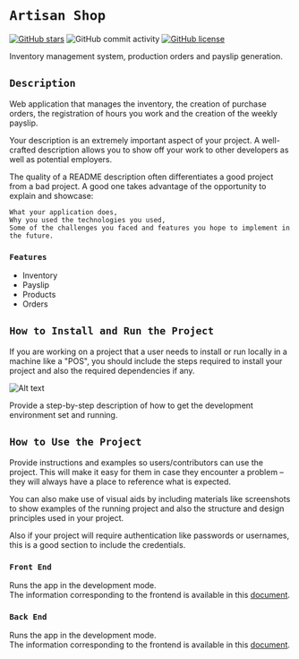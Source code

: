 # `Artisan Shop`

[![GitHub stars](https://img.shields.io/github/stars/andresjpulido/shop)](https://github.com/andresjpulido/shop/stargazers)
![GitHub commit activity](https://img.shields.io/github/commit-activity/y/andresjpulido/shop)
[![GitHub license](https://img.shields.io/github/license/andresjpulido/shop)](https://github.com/andresjpulido/shop/blob/main/LICENSE)

Inventory management system, production orders and payslip generation.

## `Description`

Web application that manages the inventory, the creation of purchase orders, the registration of hours you work and the creation of the weekly payslip.

Your description is an extremely important aspect of your project. A well-crafted description allows you to show off your work to other developers as well as potential employers.

The quality of a README description often differentiates a good project from a bad project. A good one takes advantage of the opportunity to explain and showcase:

    What your application does,
    Why you used the technologies you used,
    Some of the challenges you faced and features you hope to implement in the future.
  
### `Features`

* Inventory
* Payslip
* Products
* Orders

## `How to Install and Run the Project`

If you are working on a project that a user needs to install or run locally in a machine like a "POS", you should include the steps required to install your project and also the required dependencies if any.

<img
  src="https://github.com/andresjpulido/shop/blob/master/docs/Deployment_Diagram.png?raw=true"
  alt="Alt text"
  title="Optional title"
  style="display: inline-block; margin: 0 auto; max-width: 300px"> 


Provide a step-by-step description of how to get the development environment set and running.

## `How to Use the Project`

Provide instructions and examples so users/contributors can use the project. This will make it easy for them in case they encounter a problem – they will always have a place to reference what is expected.

You can also make use of visual aids by including materials like screenshots to show examples of the running project and also the structure and design principles used in your project.

Also if your project will require authentication like passwords or usernames, this is a good section to include the credentials.


### `Front End`

Runs the app in the development mode.\
The information corresponding to the frontend is available in this [document](http://localhost:3000).
 

 ### `Back End`

Runs the app in the development mode.\
The information corresponding to the frontend is available in this [document](http://localhost:3000).
 
